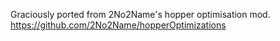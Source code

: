 Graciously ported from 2No2Name's hopper optimisation mod. https://github.com/2No2Name/hopperOptimizations